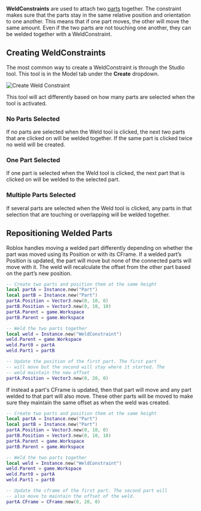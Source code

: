 **WeldConstraints** are used to attach two [parts](https://developer.roblox.com/api-reference/class/BasePart) together. The constraint makes sure that the parts stay in the same relative position and orientation to one another. This means that if one part moves, the other will move the same amount. Even if the two parts are not touching one another, they can be welded together with a WeldConstraint.

## Creating WeldConstraints

The most common way to create a WeldConstraint is through the Studio tool. This tool is in the Model tab under the **Create** dropdown.

![Create Weld Constraint][1]

This tool will act differently based on how many parts are selected when the tool is activated.

### No Parts Selected

If no parts are selected when the Weld tool is clicked, the next two parts that are clicked on will be welded together. If the same part is clicked twice no weld will be created.

### One Part Selected

If one part is selected when the Weld tool is clicked, the next part that is clicked on will be welded to the selected part.

### Multiple Parts Selected

If several parts are selected when the Weld tool is clicked, any parts in that selection that are touching or overlapping will be welded together.

## Repositioning Welded Parts

Roblox handles moving a welded part differently depending on whether the part was moved using its Position or with its CFrame. If a welded part’s Position is updated, the part will move but none of the connected parts will move with it. The weld will recalculate the offset from the other part based on the part’s new position.

```lua
-- Create two parts and position them at the same height
local partA = Instance.new("Part")
local partB = Instance.new("Part")
partA.Position = Vector3.new(0, 10, 0)
partB.Position = Vector3.new(0, 10, 10)
partA.Parent = game.Workspace
partB.Parent = game.Workspace

-- Weld the two parts together
local weld = Instance.new("WeldConstraint")
weld.Parent = game.Workspace
weld.Part0 = partA
weld.Part1 = partB

-- Update the position of the first part. The first part
-- will move but the second will stay where it started. The
-- weld maintain the new offset
partA.Position = Vector3.new(0, 20, 0)
```

If instead a part's CFrame is updated, then that part will move and any part welded to that part will also move. These other parts will be moved to make sure they maintain the same offset as when the weld was created.

```lua
-- Create two parts and position them at the same height
local partA = Instance.new("Part")
local partB = Instance.new("Part")
partA.Position = Vector3.new(0, 10, 0)
partB.Position = Vector3.new(0, 10, 10)
partA.Parent = game.Workspace
partB.Parent = game.Workspace

-- Weld the two parts together
local weld = Instance.new("WeldConstraint")
weld.Parent = game.Workspace
weld.Part0 = partA
weld.Part1 = partB

-- Update the cframe of the first part. The second part will
-- also move to maintain the offset of the weld.
partA.CFrame = CFrame.new(0, 20, 0)
```

[1]: https://developer.roblox.com/assets/5b2db5843e0c33235eaa53c0/CreateWeldConstraint.png